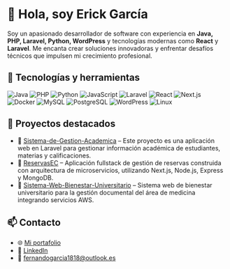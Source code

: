 # 👋 Hola, soy Erick García

Soy un apasionado desarrollador de software con experiencia en **Java, PHP, Laravel, Python, WordPress** y tecnologías modernas como **React** y **Laravel**. Me encanta crear soluciones innovadoras y enfrentar desafíos técnicos que impulsen mi crecimiento profesional.

## 🚀 Tecnologías y herramientas

![Java](https://img.shields.io/badge/Java-%23ED8B00.svg?style=flat&logo=java&logoColor=white)
![PHP](https://img.shields.io/badge/PHP-%23777BB4.svg?style=flat&logo=php&logoColor=white)
![Python](https://img.shields.io/badge/Python-%233776AB.svg?style=flat&logo=python&logoColor=white)
![JavaScript](https://img.shields.io/badge/JavaScript-%23F7DF1E.svg?style=flat&logo=javascript&logoColor=black)
![Laravel](https://img.shields.io/badge/Laravel-%23FF2D20.svg?style=flat&logo=laravel&logoColor=white)
![React](https://img.shields.io/badge/React-%2320232a.svg?style=flat&logo=react&logoColor=%2361DAFB)
![Next.js](https://img.shields.io/badge/Next.js-000000.svg?style=flat&logo=next.js&logoColor=white)
![Docker](https://img.shields.io/badge/Docker-%230db7ed.svg?style=flat&logo=docker&logoColor=white)
![MySQL](https://img.shields.io/badge/MySQL-%2300f.svg?style=flat&logo=mysql&logoColor=white)
![PostgreSQL](https://img.shields.io/badge/PostgreSQL-%23316192.svg?style=flat&logo=postgresql&logoColor=white)
![WordPress](https://img.shields.io/badge/WordPress-%23117AC9.svg?style=flat&logo=wordpress&logoColor=white)
![Linux](https://img.shields.io/badge/Linux-FCC624?style=flat&logo=linux&logoColor=black)

## 📂 Proyectos destacados

- 🏫 [Sistema-de-Gestion-Academica](https://github.com/Erick21Garcia/Sistema-de-Gestion-Academica) – Este proyecto es una aplicación web en Laravel para gestionar información académica de estudiantes, materias y calificaciones.
- 🔗 [ReservasEC](https://github.com/Erick21Garcia/ReservasEC) – Aplicación fullstack de gestión de reservas construida con arquitectura de microservicios, utilizando Next.js, Node.js, Express y MongoDB.
- 🏥 [Sistema-Web-Bienestar-Universitario](https://github.com/Erick21Garcia/Sistema-Web-Bienestar-Universitario-) – Sistema web de bienestar universitario para la gestión documental del área de medicina integrando servicios AWS.

## 📫 Contacto

- 🌐 [Mi portafolio](https://erick21garcia.github.io)
- 💼 [LinkedIn](https://www.linkedin.com/in/erick-fernando-garc%C3%ADa-guerrero-494253237/)
- 📧 fernandogarcia1818@outlook.es
